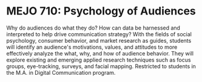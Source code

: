 # MEJO 710: Psychology of Audiences

Why do audiences do what they do? How can data be harnessed and interpreted to help drive communication strategy? With the fields of social psychology, consumer behavior, and market research as guides, students will identify an audience's motivations, values, and attitudes to more effectively analyze the what, why, and how of audience behavior. They will explore existing and emerging applied research techniques such as focus groups, eye-tracking, surveys, and facial mapping. Restricted to students in the M.A. in Digital Communication program.